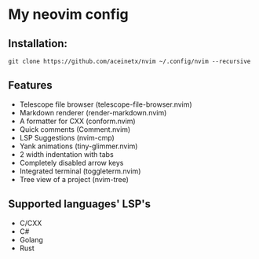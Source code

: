 # My neovim config
## Installation:
```
git clone https://github.com/aceinetx/nvim ~/.config/nvim --recursive
```
## Features
- Telescope file browser (telescope-file-browser.nvim)
- Markdown renderer (render-markdown.nvim)
- A formatter for CXX (conform.nvim)
- Quick comments (Comment.nvim)
- LSP Suggestions (nvim-cmp)
- Yank animations (tiny-glimmer.nvim)
- 2 width indentation with tabs
- Completely disabled arrow keys
- Integrated terminal (toggleterm.nvim)
- Tree view of a project (nvim-tree)
## Supported languages' LSP's
- C/CXX
- C#
- Golang
- Rust
